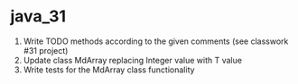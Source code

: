 # java_31

1. Write TODO methods according to the given comments (see classwork #31 project)
1. Update class MdArray replacing Integer value with T value
1. Write tests for the MdArray class functionality
